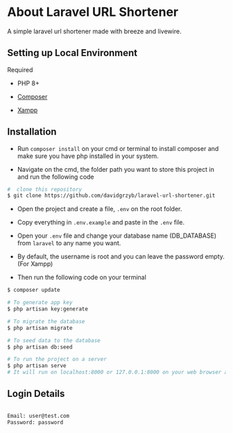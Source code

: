 # About Laravel URL Shortener

A simple laravel url shortener made with breeze and livewire.

## Setting up Local Environment

Required 

* PHP 8+

* [Composer](https://getcomposer.org) 

* [Xampp](https://apachefriends.org/download.html)

## Installation

* Run `composer install` on your cmd or terminal to install composer and make sure you have php installed in your system.

* Navigate on the cmd, the folder path you want to store this project in and run the following code

```bash
#  clone this repository
$ git clone https://github.com/davidgrzyb/laravel-url-shortener.git
```

* Open the project and create a file, `.env` on the root folder.

* Copy everything in `.env.example` and paste in the `.env` file.

* Open your `.env` file and change your database name (DB_DATABASE) from `laravel` to any name you want.

* By default, the username is root and you can leave the password empty. (For Xampp)

* Then run the following code on your terminal

```bash
$ composer update

# To generate app key
$ php artisan key:generate

# To migrate the database
$ php artisan migrate 

# To seed data to the database 
$ php artisan db:seed

# To run the project on a server
$ php artisan serve
# It will run on localhost:8000 or 127.0.0.1:8000 on your web browser according to you pc's port availability.
```

## Login Details

```bash

Email: user@test.com
Password: password

```

